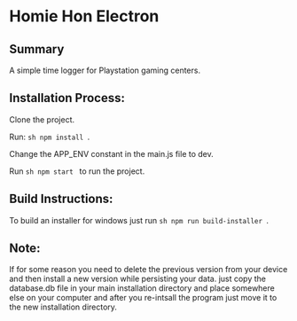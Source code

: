 # Homie Hon Electron

## Summary
A simple time logger for Playstation gaming centers.

## Installation Process:
Clone the project.

Run: ```sh npm install ```.

Change the APP_ENV constant in the main.js file to dev. 

Run ```sh npm start ``` to run the project.

## Build Instructions:
To build an installer for windows just run ```sh npm run build-installer ```.

## Note:
If for some reason you need to delete the previous version from your device and then install a new version while persisting your data. just copy the database.db file in your main installation directory and place somewhere else on your computer and after you re-intsall the program just move it to the new installation directory.
